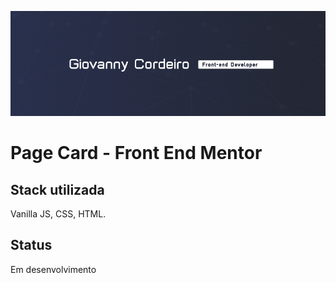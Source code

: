 ![banner](/src/images/myBanner.png)
# Page Card - Front End Mentor

## Stack utilizada
Vanilla JS, CSS, HTML.

## Status
Em desenvolvimento
